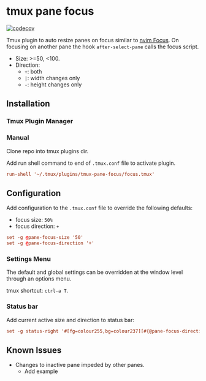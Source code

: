 # tmux pane focus

[![codecov](https://codecov.io/gh/graemedavidson/tmux-pane-focus/branch/main/graph/badge.svg?token=2ULOAGT6BT)](https://codecov.io/gh/graemedavidson/tmux-pane-focus)

Tmux plugin to auto resize panes on focus similar to [nvim Focus](https://github.com/beauwilliams/focus.nvim).
On focusing on another pane the hook `after-select-pane` calls the focus script.

- Size: >=50, <100.
- Direction:
  - `+`: both
  - `|`: width changes only
  - `-`: height changes only


## Installation

### Tmux Plugin Manager


### Manual

Clone repo into tmux plugins dir.

Add run shell command to end of `.tmux.conf` file to activate plugin.

```conf
run-shell '~/.tmux/plugins/tmux-pane-focus/focus.tmux'
```

## Configuration

Add configuration to the `.tmux.conf` file to override the following defaults:

- focus size:       `50%`
- focus direction:  `+`

```conf
set -g @pane-focus-size '50'
set -g @pane-focus-direction '+'
```

### Settings Menu

The default and global settings can be overridden at the window level through an options menu.

tmux shortcut: `ctrl-a T`.

### Status bar

Add current active size and direction to status bar:

```conf
set -g status-right '#[fg=colour255,bg=colour237][#{@pane-focus-direction}][#{@pane-focus-size}]#[fg=default,bg=default]'
```

## Known Issues

- Changes to inactive pane impeded by other panes.
  - Add example
